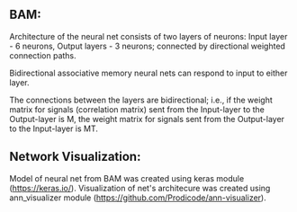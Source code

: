 ## **BAM**:

Architecture of the neural net consists of two layers of neurons: Input layer - 6 neurons, Output layers - 3 neurons;
connected by directional weighted connection paths.

Bidirectional associative memory neural nets can respond to input to either layer.

The connections between the layers are bidirectional; i.e., if the weight matrix for signals (correlation matrix) 
sent from the Input-layer to the Output-layer is M,  the weight matrix for signals sent 
from the Output-layer to the Input-layer is MT.


## **Network Visualization**:

Model of neural net from BAM was created using keras module (https://keras.io/).
Visualization of net's architecure was created using ann_visualizer module (https://github.com/Prodicode/ann-visualizer).
